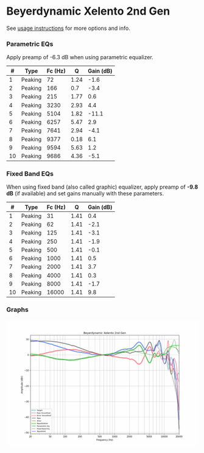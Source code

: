# Beyerdynamic Xelento 2nd Gen
See [usage instructions](https://github.com/jaakkopasanen/AutoEq#usage) for more options and info.

### Parametric EQs
Apply preamp of -6.3 dB when using parametric equalizer.

|   # | Type    |   Fc (Hz) |    Q |   Gain (dB) |
|-----|---------|-----------|------|-------------|
|   1 | Peaking |        72 | 1.24 |        -1.6 |
|   2 | Peaking |       166 | 0.7  |        -3.4 |
|   3 | Peaking |       215 | 1.77 |         0.6 |
|   4 | Peaking |      3230 | 2.93 |         4.4 |
|   5 | Peaking |      5104 | 1.82 |       -11.1 |
|   6 | Peaking |      6257 | 5.47 |         2.9 |
|   7 | Peaking |      7641 | 2.94 |        -4.1 |
|   8 | Peaking |      9377 | 0.18 |         6.1 |
|   9 | Peaking |      9594 | 5.63 |         1.2 |
|  10 | Peaking |      9686 | 4.36 |        -5.1 |

### Fixed Band EQs
When using fixed band (also called graphic) equalizer, apply preamp of **-9.8 dB** (if available) and set gains manually with these parameters.

|   # | Type    |   Fc (Hz) |    Q |   Gain (dB) |
|-----|---------|-----------|------|-------------|
|   1 | Peaking |        31 | 1.41 |         0.4 |
|   2 | Peaking |        62 | 1.41 |        -2.1 |
|   3 | Peaking |       125 | 1.41 |        -3.1 |
|   4 | Peaking |       250 | 1.41 |        -1.9 |
|   5 | Peaking |       500 | 1.41 |        -0.1 |
|   6 | Peaking |      1000 | 1.41 |         0.5 |
|   7 | Peaking |      2000 | 1.41 |         3.7 |
|   8 | Peaking |      4000 | 1.41 |         0.3 |
|   9 | Peaking |      8000 | 1.41 |        -1.7 |
|  10 | Peaking |     16000 | 1.41 |         9.8 |

### Graphs
![](./Beyerdynamic%20Xelento%202nd%20Gen.png)
